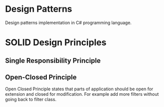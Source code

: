 # Design Patterns
Design patterns implementation in C# programming language.

# SOLID Design Principles

## Single Responsibility Principle

## Open-Closed Principle
Open Closed Principle states that parts of application should be open for extension and closed for modification. For example add more filters without going back to filter class.
